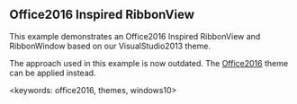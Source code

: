 ## Office2016 Inspired RibbonView ##
This example demonstrates an Office2016 Inspired RibbonView and RibbonWindow based on our VisualStudio2013 theme.

The approach used in this example is now outdated. The [Office2016](https://docs.telerik.com/devtools/wpf/styling-and-appearance/themes-suite/common-styling-appearance-office2016-theme) theme can be applied instead.


<keywords: office2016, themes, windows10>
